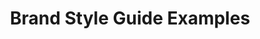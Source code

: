 ---
title: Brand Style Guide Examples
link: http://saijogeorge.com/brand-style-guide-examples/
tags:
 - roundup
---